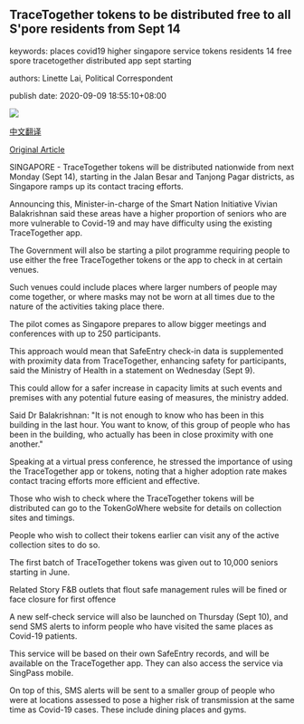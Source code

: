 ## TraceTogether tokens to be distributed free to all S'pore residents from Sept 14

keywords: places covid19 higher singapore service tokens residents 14 free spore tracetogether distributed app sept starting

authors: Linette Lai, Political Correspondent

publish date: 2020-09-09 18:55:10+08:00

![](https://www.straitstimes.com/sites/default/files/styles/x_large/public/articles/2020/09/09/dw-tracetogether-tokens-200909.jpg?itok=JZ_BYwyD)

[中文翻译](TraceTogether%20tokens%20to%20be%20distributed%20free%20to%20all%20S%27pore%20residents%20from%20Sept%2014_zh.md)

[Original Article](https://www.straitstimes.com/singapore/tracetogether-tokens-to-be-distributed-free-to-all-spore-residents-from-sept-14)

SINGAPORE - TraceTogether tokens will be distributed nationwide from next Monday (Sept 14), starting in the Jalan Besar and Tanjong Pagar districts, as Singapore ramps up its contact tracing efforts.

Announcing this, Minister-in-charge of the Smart Nation Initiative Vivian Balakrishnan said these areas have a higher proportion of seniors who are more vulnerable to Covid-19 and may have difficulty using the existing TraceTogether app.

The Government will also be starting a pilot programme requiring people to use either the free TraceTogether tokens or the app to check in at certain venues.

Such venues could include places where larger numbers of people may come together, or where masks may not be worn at all times due to the nature of the activities taking place there.

The pilot comes as Singapore prepares to allow bigger meetings and conferences with up to 250 participants.

This approach would mean that SafeEntry check-in data is supplemented with proximity data from TraceTogether, enhancing safety for participants, said the Ministry of Health in a statement on Wednesday (Sept 9).

This could allow for a safer increase in capacity limits at such events and premises with any potential future easing of measures, the ministry added.

Said Dr Balakrishnan: "It is not enough to know who has been in this building in the last hour. You want to know, of this group of people who has been in the building, who actually has been in close proximity with one another."

Speaking at a virtual press conference, he stressed the importance of using the TraceTogether app or tokens, noting that a higher adoption rate makes contact tracing efforts more efficient and effective.

Those who wish to check where the TraceTogether tokens will be distributed can go to the TokenGoWhere website for details on collection sites and timings.

People who wish to collect their tokens earlier can visit any of the active collection sites to do so.

The first batch of TraceTogether tokens was given out to 10,000 seniors starting in June.

Related Story F&B outlets that flout safe management rules will be fined or face closure for first offence

A new self-check service will also be launched on Thursday (Sept 10), and send SMS alerts to inform people who have visited the same places as Covid-19 patients.

This service will be based on their own SafeEntry records, and will be available on the TraceTogether app. They can also access the service via SingPass mobile.

On top of this, SMS alerts will be sent to a smaller group of people who were at locations assessed to pose a higher risk of transmission at the same time as Covid-19 cases. These include dining places and gyms.